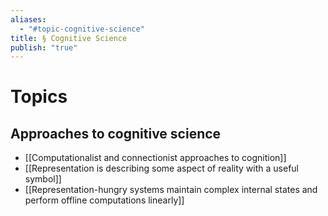 ```yaml
---
aliases:
  - "#topic-cognitive-science"
title: § Cognitive Science
publish: "true"
---
```

# Topics

## Approaches to cognitive science
- [[Computationalist and connectionist approaches to cognition]]
- [[Representation is describing some aspect of reality with a useful symbol]]
- [[Representation-hungry systems maintain complex internal states and perform offline computations linearly]]